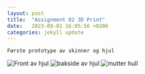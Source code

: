 ```yaml
---
layout: post
title:  "Assignment 02 3D Print"
date:   2023-09-01 16:05:56 +0200
categories: jekyll update
---
```


`Første prototype av skinner og hjul`

![Front av hjul](Kramer-MADI/ADA525/blob/gh-pages/assests/IMG_0144.jpeg)
![bakside av hjul](Kramer-MADI/ADA525/blob/gh-pages/assests/IMG_0142.jpeg)
![mutter hull](Kramer-MADI/ADA525/blob/gh-pages/assests/IMG_0147.jpeg)

